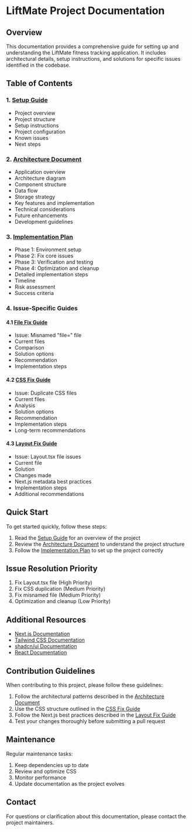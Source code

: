 # LiftMate Project Documentation

## Overview

This documentation provides a comprehensive guide for setting up and understanding the LiftMate fitness tracking application. It includes architectural details, setup instructions, and solutions for specific issues identified in the codebase.

## Table of Contents

### 1. [Setup Guide](./LiftMate-Setup-Guide.md)
- Project overview
- Project structure
- Setup instructions
- Project configuration
- Known issues
- Next steps

### 2. [Architecture Document](./LiftMate-Architecture.md)
- Application overview
- Architecture diagram
- Component structure
- Data flow
- Storage strategy
- Key features and implementation
- Technical considerations
- Future enhancements
- Development guidelines

### 3. [Implementation Plan](./LiftMate-Implementation-Plan.md)
- Phase 1: Environment setup
- Phase 2: Fix core issues
- Phase 3: Verification and testing
- Phase 4: Optimization and cleanup
- Detailed implementation steps
- Timeline
- Risk assessment
- Success criteria

### 4. Issue-Specific Guides

#### 4.1 [File Fix Guide](./LiftMate-File-Fix.md)
- Issue: Misnamed "file=" file
- Current files
- Comparison
- Solution options
- Recommendation
- Implementation steps

#### 4.2 [CSS Fix Guide](./LiftMate-CSS-Fix.md)
- Issue: Duplicate CSS files
- Current files
- Analysis
- Solution options
- Recommendation
- Implementation steps
- Long-term recommendations

#### 4.3 [Layout Fix Guide](./LiftMate-Layout-Fix.md)
- Issue: Layout.tsx file issues
- Current file
- Solution
- Changes made
- Next.js metadata best practices
- Implementation steps
- Additional recommendations

## Quick Start

To get started quickly, follow these steps:

1. Read the [Setup Guide](./LiftMate-Setup-Guide.md) for an overview of the project
2. Review the [Architecture Document](./LiftMate-Architecture.md) to understand the project structure
3. Follow the [Implementation Plan](./LiftMate-Implementation-Plan.md) to set up the project correctly

## Issue Resolution Priority

1. Fix Layout.tsx file (High Priority)
2. Fix CSS duplication (Medium Priority)
3. Fix misnamed file (Medium Priority)
4. Optimization and cleanup (Low Priority)

## Additional Resources

- [Next.js Documentation](https://nextjs.org/docs)
- [Tailwind CSS Documentation](https://tailwindcss.com/docs)
- [shadcn/ui Documentation](https://ui.shadcn.com)
- [React Documentation](https://react.dev)

## Contribution Guidelines

When contributing to this project, please follow these guidelines:

1. Follow the architectural patterns described in the [Architecture Document](./LiftMate-Architecture.md)
2. Use the CSS structure outlined in the [CSS Fix Guide](./LiftMate-CSS-Fix.md)
3. Follow the Next.js best practices described in the [Layout Fix Guide](./LiftMate-Layout-Fix.md)
4. Test your changes thoroughly before submitting a pull request

## Maintenance

Regular maintenance tasks:

1. Keep dependencies up to date
2. Review and optimize CSS
3. Monitor performance
4. Update documentation as the project evolves

## Contact

For questions or clarification about this documentation, please contact the project maintainers.